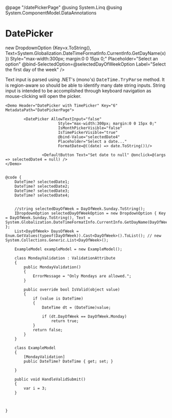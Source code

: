 ﻿@page "/datePickerPage"
@using System.Linq
@using System.ComponentModel.DataAnnotations

<h1>DatePicker</h1>

<Demo Header="Basic DatePicker" Key="1" MetadataPath="DatePickerPage">
    <DatePicker AllowTextInput="false"
                   Style="max-width:300px; margin:0 0 15px 0;"
                   @bind-Value="selectedDate1"
                   Placeholder="Select a date..."
                   FirstDayOfWeek=@((DayOfWeek)Enum.Parse(typeof(DayOfWeek), selectedDayOfWeekOption?.Text)) />
    <Dropdown ItemsSource=@DaysOfWeek.Select(x=>new DropdownOption {Key=x.ToString(), Text=System.Globalization.DateTimeFormatInfo.CurrentInfo.GetDayName(x) })
                 Style="max-width:300px; margin:0 0 15px 0;"
                 Placeholder="Select an option"
                 @bind-SelectedOption=@selectedDayOfWeekOption
                 Label="Select the first day of the week" />
</Demo>


<Demo Header="DatePicker Required" Key="2" MetadataPath="DatePickerPage">
    <DatePicker AllowTextInput="false"
                   Style="max-width:300px; margin:0 0 15px 0;"
                   IsRequired="true"
                   @bind-Value="selectedDate2"
                   Placeholder="Select a date..." />
</Demo>

<Demo Header="DatePicker Disabled" Key="3" MetadataPath="DatePickerPage">
    <DatePicker AllowTextInput="false"
                   Style="max-width:300px; margin:0 0 15px 0;"
                   Disabled="true"
                   @bind-Value="selectedDate2"
                   Placeholder="Select a date..." />
    <DatePicker AllowTextInput="false"
                   Style="max-width:300px; margin:0 0 15px 0;"
                   Disabled="true"
                   Label="Disabled (with Label)"
                   @bind-Value="selectedDate2"
                   Placeholder="Select a date..." />
</Demo>

<Demo Header="DatePicker allows input date string" Key="4" MetadataPath="CalendarPage">
    <p>
        Text input is parsed using .NET's (mono's) <span style="font-family:Courier">DateTime.TryParse</span> method.  It is region-aware so should be able to identify many date string inputs.
        String input is intended to be accomplished through keyboard navigation as mouse-clicking will open the picker.
    </p>
    <DatePicker AllowTextInput="true"
                   Style="max-width:300px; margin:0 0 15px 0;"
                   Label="DatePicker with string date input"
                   @bind-Value="selectedDate3"
                   Placeholder="Select a date..." />
</Demo>

<Demo Header="DatePicker with Blazor Forms Validation" Key="5" MetadataPath="CalendarPage">
    <EditForm Model=@exampleModel OnValidSubmit=@HandleValidSubmit>
        <DataAnnotationsValidator />
        <FluentUIValidationSummary />
        <DatePicker @bind-Value=@exampleModel.DateTime ShowMonthPickerAsOverlay="true" />
        <SubmitButton Text="Submit" />
    </EditForm>
</Demo>

    <Demo Header="DatePicker with TimePicker" Key="6" MetadataPath="DatePickerPage">

            <DatePicker AllowTextInput="false"
                           Style="max-width:300px; margin:0 0 15px 0;"
                           IsMonthPickerVisible="false"
                           IsTimePickerVisible="true"
                           @bind-Value="selectedDate4"
                           Placeholder="Select a date..."
                           FormatDate=@((date) => date.ToString())/>
        
                    <DefaultButton Text="Set date to null" @onclick=@(args => selectedDate4 = null) />       
    </Demo>


    @code {
        DateTime? selectedDate1;
        DateTime? selectedDate2;
        DateTime? selectedDate3;
        DateTime? selectedDate4;


        //string selectedDayOfWeek = DayOfWeek.Sunday.ToString();
        IDropdownOption selectedDayOfWeekOption = new DropdownOption { Key = DayOfWeek.Sunday.ToString(), Text = System.Globalization.DateTimeFormatInfo.CurrentInfo.GetDayName(DayOfWeek.Sunday) };
        List<DayOfWeek> DaysOfWeek = Enum.GetValues(typeof(DayOfWeek)).Cast<DayOfWeek>().ToList(); // new System.Collections.Generic.List<DayOfWeek>();

        ExampleModel exampleModel = new ExampleModel();

        class MondayValidation : ValidationAttribute
        {
            public MondayValidation()
            {
                ErrorMessage = "Only Mondays are allowed.";
            }

            public override bool IsValid(object value)
            {
                if (value is DateTime)
                {
                    DateTime dt = (DateTime)value;

                    if (dt.DayOfWeek == DayOfWeek.Monday)
                        return true;
                }
                return false;
            }
        }

        class ExampleModel
        {
            [MondayValidation]
            public DateTime? DateTime { get; set; }

        }

        public void HandleValidSubmit()
        {
            var i = 3;
        }



    }

